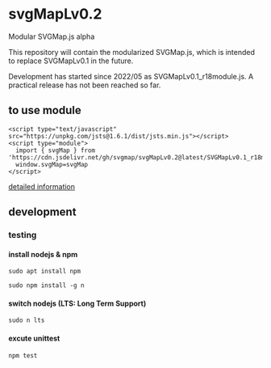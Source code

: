 # svgMapLv0.2
Modular SVGMap.js alpha

This repository will contain the modularized SVGMap.js, which is intended to replace SVGMapLv0.1 in the future.

Development has started since 2022/05 as SVGMapLv0.1_r18module.js. A practical release has not been reached so far.


## to use module

```
<script type="text/javascript" src="https://unpkg.com/jsts@1.6.1/dist/jsts.min.js"></script>
<script type="module">
  import { svgMap } from 'https://cdn.jsdelivr.net/gh/svgmap/svgMapLv0.2@latest/SVGMapLv0.1_r18module.js';
  window.svgMap=svgMap
</script>
```

[detailed information](https://www.svgmap.org/wiki/index.php?title=%E8%A7%A3%E8%AA%AC%E6%9B%B8#rev18_.28ECMA_Script_Module.E7.89.88.29.E3.81.AE.E4.BE.8B)


## development
### testing

#### install nodejs & npm

```sudo apt install npm```

```sudo npm install -g n```

#### switch nodejs (LTS: Long Term Support)

```sudo n lts```

#### excute unittest

```npm test```
